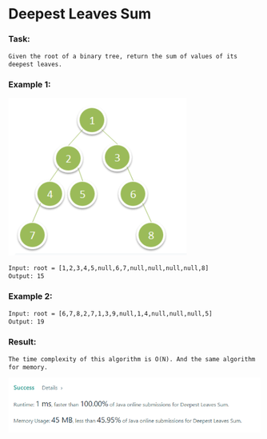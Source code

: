 # Deepest Leaves Sum

### Task: 

    Given the root of a binary tree, return the sum of values of its deepest leaves.

### Example 1:

![img.png](img.png)

    Input: root = [1,2,3,4,5,null,6,7,null,null,null,null,8]
    Output: 15

### Example 2:

    Input: root = [6,7,8,2,7,1,3,9,null,1,4,null,null,null,5]
    Output: 19

### Result: 
    
    The time complexity of this algorithm is O(N). And the same algorithm for memory.
![img_1.png](img_1.png)